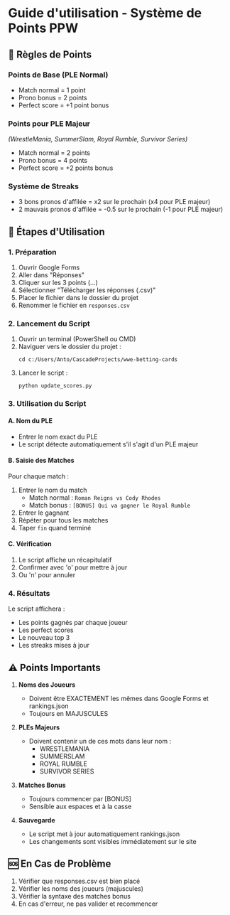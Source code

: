 # Guide d'utilisation - Système de Points PPW

## 🎯 Règles de Points

### Points de Base (PLE Normal)
- Match normal = 1 point
- Prono bonus = 2 points
- Perfect score = +1 point bonus

### Points pour PLE Majeur
*(WrestleMania, SummerSlam, Royal Rumble, Survivor Series)*
- Match normal = 2 points
- Prono bonus = 4 points
- Perfect score = +2 points bonus

### Système de Streaks
- 3 bons pronos d'affilée = x2 sur le prochain (x4 pour PLE majeur)
- 2 mauvais pronos d'affilée = -0.5 sur le prochain (-1 pour PLE majeur)

## 📝 Étapes d'Utilisation

### 1. Préparation
1. Ouvrir Google Forms
2. Aller dans "Réponses"
3. Cliquer sur les 3 points (...)
4. Sélectionner "Télécharger les réponses (.csv)"
5. Placer le fichier dans le dossier du projet
6. Renommer le fichier en `responses.csv`

### 2. Lancement du Script
1. Ouvrir un terminal (PowerShell ou CMD)
2. Naviguer vers le dossier du projet :
   ```
   cd c:/Users/Anto/CascadeProjects/wwe-betting-cards
   ```
3. Lancer le script :
   ```
   python update_scores.py
   ```

### 3. Utilisation du Script

#### A. Nom du PLE
- Entrer le nom exact du PLE
- Le script détecte automatiquement s'il s'agit d'un PLE majeur

#### B. Saisie des Matches
Pour chaque match :
1. Entrer le nom du match
   - Match normal : `Roman Reigns vs Cody Rhodes`
   - Match bonus : `[BONUS] Qui va gagner le Royal Rumble`
2. Entrer le gagnant
3. Répéter pour tous les matches
4. Taper `fin` quand terminé

#### C. Vérification
1. Le script affiche un récapitulatif
2. Confirmer avec 'o' pour mettre à jour
3. Ou 'n' pour annuler

### 4. Résultats
Le script affichera :
- Les points gagnés par chaque joueur
- Les perfect scores
- Le nouveau top 3
- Les streaks mises à jour

## ⚠️ Points Importants

1. **Noms des Joueurs**
   - Doivent être EXACTEMENT les mêmes dans Google Forms et rankings.json
   - Toujours en MAJUSCULES

2. **PLEs Majeurs**
   - Doivent contenir un de ces mots dans leur nom :
     * WRESTLEMANIA
     * SUMMERSLAM
     * ROYAL RUMBLE
     * SURVIVOR SERIES

3. **Matches Bonus**
   - Toujours commencer par [BONUS]
   - Sensible aux espaces et à la casse

4. **Sauvegarde**
   - Le script met à jour automatiquement rankings.json
   - Les changements sont visibles immédiatement sur le site

## 🆘 En Cas de Problème

1. Vérifier que responses.csv est bien placé
2. Vérifier les noms des joueurs (majuscules)
3. Vérifier la syntaxe des matches bonus
4. En cas d'erreur, ne pas valider et recommencer
